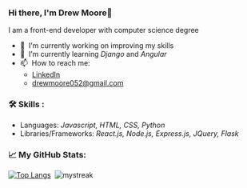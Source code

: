 ### Hi there, I'm Drew Moore👋

I am a front-end developer with computer science degree

- 🔭 &nbsp;I’m currently working on improving my skills
- 🌱 &nbsp;I’m currently learning <i>Django</i> and <i>Angular</i>
- 📫 &nbsp;How to reach me:
  - [LinkedIn](https://www.linkedin.com/in/drew18moore/)
  - drewmoore052@gmail.com

### :hammer_and_wrench: Skills :
- Languages: <i>Javascript, HTML, CSS, Python</i>
- Libraries/Frameworks: <i>React.js, Node.js, Express.js, JQuery, Flask</i>

### :chart_with_upwards_trend: My GitHub Stats:

[![Top Langs](https://github-readme-stats-git-masterrstaa-rickstaa.vercel.app/api/top-langs/?username=drew18moore&layout=compact&exclude_repo=ITCS4231_Project,ITCS4236_Project&langs_count=8&theme=gruvbox&hide_border=true)](https://github.com/anuraghazra/github-readme-stats)&nbsp;&nbsp;<img src="https://github-readme-streak-stats.herokuapp.com/?user=drew18moore&theme=gruvbox&hide_border=true" alt="mystreak"/>
